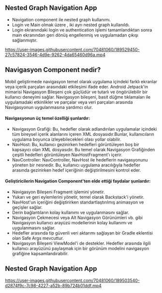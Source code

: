 ## Nested Graph Navigation App

* Navigation component ile nested graph kullanımı.
* Login ve Main olmak üzere , iki ayrı nested graph kullanıldı. 
* Login ekranındaki login ve authentication işlemi tamamlandıktan sonra main ekranından geri dönüş engellenmiş ve uygulamadan çıkışı sağlanmıştır.



https://user-images.githubusercontent.com/70481060/189529450-27c57824-3546-4d9e-9262-4da65460d96a.mp4


## Navigasyon Component nedir?
Mobil geliştirmede navigasyon temel olarak uygulama içindeki farklı ekranlar veya içerik parçaları arasındaki etkileşimi ifade eder. 
Android Jetpack'in mimarisi Navigasyon Bileşeni çok güçlüdür ve tutarlı ve öngörülebilir bir kullanıcı deneyimi sağlar. 
Navigasyon bileşeni, basit düğme tıklamaları ile uygulamadaki etkinlikler ve parçalar veya veri parçaları arasında Navigasyonun uygulanmasına yardımcı olur.

#### Navigasyonun üç temel özelliği şunlardır:
* Navigasyon Grafiği: Bu, hedefler olarak adlandırılan uygulamalar içindeki tüm bireysel içerik alanlarını içeren XML dosyasıdır.Bunlar, kullanıcıların uygulama boyunca izleyebilecekleri olası yollar olabilir.
* NavHost: Bu, kullanıcı gezinirken hedefleri görüntüleyen boş bir kapsayıcı olan XML dosyasıdır. Bu temel olarak Navigasyon Grafiğinden çeşitli hedefleri görüntüleyen NavHostFragment'ı içerir.
* NavController: NavController, NavHost ile hedeflerin navigasyonunu yöneten bir nesnedir. Bu, kullanıcı uygulama aracılığıyla hedefler arasında gezinirken hedef içeriğinin değiştirilmesini kontrol eder.

#### Geliştiricilerin Navigation Component'ten elde ettiği faydalar şunlardır:
* Navigasyon Bileşeni Fragment işlemini yönetir.
* Yukarı ve geri eylemlerini yönetir, temel olarak Backstack'i yönetir.
* NavHost'un içeriğini değiştirirken standartlaştırılmış animasyon ve geçişler sağlar.
* Derin bağlantıların kolay kullanımı ve uygulanmasını sağlar.
* Navigasyon Çekmecesi veya Alt Navigasyon Görünümleri vb. gibi Navigasyon kullanıcı arayüzü modellerinin kolay kullanımı ve uygulanmasını sağlar.
* Hedefler arasında tip güvenli veri aktarımı sağlayan bir Gradle eklentisi olan Safe Args mevcuttur.
* Navigasyon Bileşeni ViewModel'i de destekler. Hedefler arasında ilgili kullanıcı arayüzünü paylaşmak için bir görünüm modelini navigasyon grafiğine kapsamlandırabilir.


## Nested Graph Navigation App

https://user-images.githubusercontent.com/70481060/189503540-d2874f9c-7c98-4227-a52b-89b724b01ddf.mp4



